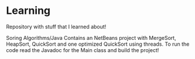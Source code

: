 # Learning
Repository with stuff that I learned about!

Soring Algorithms/Java
  Contains an NetBeans project with MergeSort, HeapSort, QuickSort and one optimized QuickSort using threads.
  To run the code read the Javadoc for the Main class and build the project!
